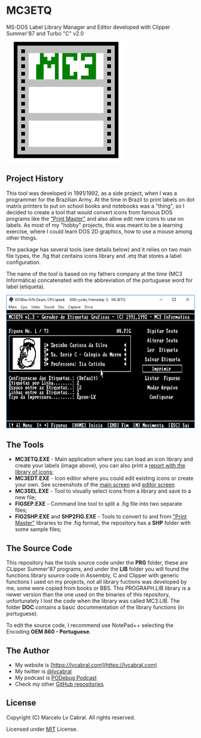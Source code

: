 # MC3ETQ
MS-DOS Label Library Manager and Editor developed with Clipper Summer'87 and Turbo "C" v2.0

![MC3ETQ - Main Screen](https://github.com/lvcabral/MC3ETQ/blob/master/mc3etq.png?raw=true)

## Project History
This tool was developed in 1991/1992, as a side project, when I was a programmer for the Brazilian Army. At the time in Brazil to print labels on dot matrix printers to put on school books and notebooks was a "thing", so I decided to create a tool that would convert icons from famous DOS programs like the ["Print Master"](https://winworldpc.com/product/print-master/20) and also allow edit new icons to use on labels. As most of my "hobby" projects, this was meant to be a learning exercise, where I could learn DOS 2D graphics, how to use a mouse among other things.

The package has several tools (see details below) and it relies on two main file types, the .fig that contains icons library and .etq that stores a label configuration.

The name of the tool is based on my fathers company at the time (MC3 Informática) concatenated with the abbreviation of the portuguese word for label (etiqueta).

![MC3ETQ - Main Screen](https://github.com/lvcabral/MC3ETQ/blob/master/Images/MC3ETQ-Main%20Screen.png?raw=true)

## The Tools

- **MC3ETQ.EXE** - Main application where you can load an icon library and create your labels (image above), you can also print a [report with the library of icons](https://github.com/lvcabral/MC3ETQ/blob/master/Images/MC3ETQ-Printed%20Icon%20List.png);
- **MC3EDT.EXE** - Icon editor where you could edit existing icons or create your own. See screenshots of the [main screen](https://github.com/lvcabral/MC3ETQ/blob/master/Images/MC3EDT-Main%20Screen.png) and [editor screen](https://github.com/lvcabral/MC3ETQ/blob/master/Images/MC3EDT-Editor%20Screen.png)
- **MC3SEL.EXE** - Tool to visually select icons from a library and save to a new file;
- **FIGSEP.EXE** - Command line tool to split a .fig file into two separate files;
- **FIG2SHP.EXE** and **SHP2FIG.EXE** - Tools to convert to and from ["Print Master"](https://winworldpc.com/product/print-master/20) libraries to the .fig format, the repository has a **SHP** folder with some sample files;


## The Source Code
This repository has the tools source code under the **PRG** folder, these are CLipper Summer'87 programs, and under the **LIB** folder you will found the functions library source code in Assembly, C and Clipper with generic functions I used on my projects, not all library fuctions was developed by me, some were copied from books or BBS. This PROGRAPH.LIB library is a newer version than the one used on the binaries of this repository, unfortunately I lost the code when the library was called MC3.LIB. The folder **DOC** contains a basic docummentation of the library functions (in portuguese).

To edit the source code, I recommend use NotePad++ selecting the Encoding **OEM 860 - Portuguese**.

## The Author
- My website is [https://lvcabral.com](https://lvcabral.com)
- My twitter is [@lvcabral](https://twitter.com/lvcabral)
- My podcast is [PODebug Podcast](http://podebug.com)
- Check my other [GitHub repositories ](https://github.com/lvcabral)

## License

Copyright (C) Marcelo Lv Cabral. All rights reserved.

Licensed under [MIT](https://github.com/lvcabral/MC3ETQ/blob/master/LICENSE) License.





